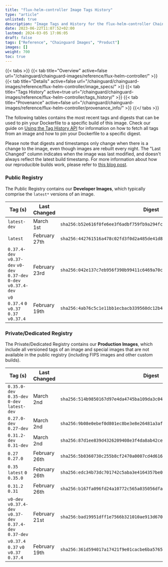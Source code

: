 ```yaml
---
title: "flux-helm-controller Image Tags History"
type: "article"
unlisted: true
description: "Image Tags and History for the flux-helm-controller Chainguard Image"
date: 2023-06-22T11:07:52+02:00
lastmod: 2024-03-05 17:06:05
draft: false
tags: ["Reference", "Chainguard Images", "Product"]
images: []
weight: 700
toc: true
---
```


{{< tabs >}}
{{< tab title="Overview" active=false url="/chainguard/chainguard-images/reference/flux-helm-controller/" >}}
{{< tab title="Details" active=false url="/chainguard/chainguard-images/reference/flux-helm-controller/image_specs/" >}}
{{< tab title="Tags History" active=true url="/chainguard/chainguard-images/reference/flux-helm-controller/tags_history/" >}}
{{< tab title="Provenance" active=false url="/chainguard/chainguard-images/reference/flux-helm-controller/provenance_info/" >}}
{{</ tabs >}}

The following tables contains the most recent tags and digests that can be used to pin your Dockerfile to a specific build of this image. Check our guide on [Using the Tag History API](/chainguard/chainguard-images/using-the-tag-history-api/) for information on how to fetch all tags from an image and how to pin your Dockerfile to a specific digest.

Please note that digests and timestamps only change when there is a change to the image, even though images are rebuilt every night. The "Last Changed" column indicates when the image was last modified, and doesn't always reflect the latest build timestamp. For more information about how our reproducible builds work, please refer to [this blog post](https://www.chainguard.dev/unchained/reproducing-chainguards-reproducible-image-builds).

### Public Registry
The Public Registry contains our **Developer Images**, which typically comprise the `latest*` versions of an image.

| Tag (s)                                                             | Last Changed  | Digest                                                                    |
|---------------------------------------------------------------------|---------------|---------------------------------------------------------------------------|
|  `latest-dev`                                                       | March 1st     | `sha256:b52e616f0fe6ee3f6adbf759fb9a294fcbb3f0cc4682dab6db10dd8c72d5e92f` |
|  `latest`                                                           | February 27th | `sha256:442761516a478c02fd3f0d2a485de41d89cc4197208af201f71c710b0dd48b90` |
|  `0.37.4-dev` `v0.37-dev` `v0-dev` `0.37-dev` `0-dev` `v0.37.4-dev` | February 23rd | `sha256:042e137c7eb956f390b99411c6469a70cd7d8ef9d074f828427fb44ad9e6d9d5` |
|  `v0` `0.37.4` `0` `v0.37` `0.37` `v0.37.4`                         | February 19th | `sha256:4ab76c5c1e11bb1ecbacb339560dc12b4d56119283aa082ed70d74baec14afc3` |


### Private/Dedicated Registry
The Private/Dedicated Registry contains our **Production Images**, which include all versioned tags of an image and special images that are not available in the public registry (including FIPS images and other custom builds).

| Tag (s)                                                     | Last Changed  | Digest                                                                    |
|-------------------------------------------------------------|---------------|---------------------------------------------------------------------------|
|  `0.35.0-dev` `0.35-dev` `0-dev` `latest-dev`               | March 2nd     | `sha256:514b9850167d97e4da4745ba109da3c04d3a22581133f4f60125e2f80f83e21d` |
|  `0.27.0-dev` `0.27-dev`                                    | March 2nd     | `sha256:9b08e0ebef0d801ec8be3e8e26481a3af7abbbc581f6dbe5e9f1b1f117b87735` |
|  `0.31.2-dev` `0.31-dev`                                    | March 2nd     | `sha256:87d1ee839d4326209408e3f4da8ab42cee99e95426f4d09ae7c59a7fca2f0d5a` |
|  `0.27` `0.27.0`                                            | February 26th | `sha256:5b0360730c255b8cf2470a0007cd4d6168c6ae2f0d5a0d41e98ff281c7c4cbc1` |
|  `0.35` `latest` `0` `0.35.0`                               | February 26th | `sha256:edc34b73dc701742c5aba3e4164357be0d352cfa97a43788636cb88cc0dbe0d2` |
|  `0.31.2` `0.31`                                            | February 26th | `sha256:b167fa096fd24a10772c565a035056dfae7d63e4d26447933d64956d10d8540b` |
|  `v0-dev` `v0.37.4-dev` `v0.37-dev` `0.37.4-dev` `0.37-dev` | February 21st | `sha256:bad19951dff1e7566b321010ae913d670bf160b6594b7b9ba0dd502a08c86ca0` |
|  `v0.37.4` `0.37` `v0` `v0.37` `0.37.4`                     | February 19th | `sha256:361d594017a17421f9e01cacbe6ba5765c397c5c59402c31aaf817c1428445d0` |

